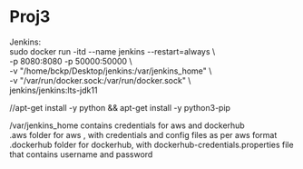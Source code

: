 # Proj3

Jenkins:  
sudo docker run -itd --name jenkins --restart=always \  
-p 8080:8080 -p 50000:50000 \  
-v "/home/bckp/Desktop/jenkins:/var/jenkins_home" \  
-v "/var/run/docker.sock:/var/run/docker.sock" \  
jenkins/jenkins:lts-jdk11  

//apt-get install -y python && apt-get install -y python3-pip  


  /var/jenkins_home contains credentials for aws and dockerhub  
    .aws folder for aws , with credentials and config files as per aws format  
    .dockerhub folder for dockerhub, with dockerhub-credentials.properties file that contains username and password  

